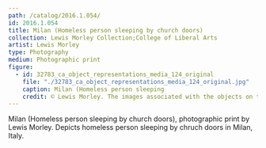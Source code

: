 ```yaml
---
path: /catalog/2016.1.054/
id: 2016.1.054
title: Milan (Homeless person sleeping by church doors)
collection: Lewis Morley Collection;College of Liberal Arts
artist: Lewis Morley
type: Photography
medium: Photographic print
figure:
  - id: 32783_ca_object_representations_media_124_original
    file: "./32783_ca_object_representations_media_124_original.jpg"
    caption: Milan (Homeless person sleeping 
    credit: © Lewis Morley. The images associated with the objects on this website are protected under United States copyright laws. We are pleased to share these materials as an educational resource for the public for non-commercial, educational and personal use only, or for fair use as defined by law.
---
```

Milan (Homeless person sleeping by church doors), photographic print by Lewis Morley. Depicts homeless person sleeping by chruch doors in Milan, Italy.
